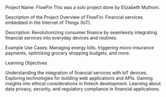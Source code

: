 Project Name: FlowFin
This was a solo project done by Elizabeth Muthoni. 

Description of the Project
Overview of FlowFin: Financial services embedded in the Internet of Things (IoT).


Description: Revolutionizing consumer finance by seamlessly integrating financial services into everyday devices and routines.


Example Use Cases: Managing energy bills, triggering micro-insurance payments, optimizing grocery shopping budgets, and more.

Learning Objectives

Understanding the integration of financial services with IoT devices.
Exploring technologies for building web applications and APIs.
Gaining insights into ethical considerations in fintech development.
Learning about data privacy, security, and regulatory compliance in financial applications.
